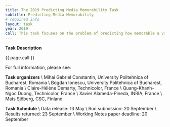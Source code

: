 ```yaml
---
title: The 2019 Predicting Media Memorability Task
subtitle: Predicting Media Memorability
# required info
layout: task
year: 2019
call: This task focuses on the problem of predicting how memorable a video is to viewers. It requires participants to automatically predict memorability scores for videos that reflect the probability a video will be remembered. Task participants are provided with an extensive dataset of videos that are accompanied by memorability annotations, as well as pre-extracted state-of-the-art visual features. The ground truth has been collected through recognition tests, and thus results from objective measurement of memory performance. Participants will be required to train computational models capable of inferring video memorability from visual content. Optionally, descriptive titles attached to the videos may be used. Models will be evaluated through standard evaluation metrics used in ranking tasks (Spearman’s rank correlation). The data set used in 2019, is the same as in 2018 (2018’s testset ground truth data has not been released). This year the task focuses on understanding the patterns in the data and improving the ability of algorithms to capture those patterns.
---
```


**Task Description**

{{ page.call }}

For full information, please see: 

**Task organizers** \\
Mihai Gabriel Constantin, University Politehnica of Bucharest, Romania \\
Bogdan Ionescu, University Politehnica of Bucharest, Romania \\
Claire-Hélène Demarty, Technicolor, France \\
Quang-Khanh-Ngoc Duong, Technicolor, France \\
Xavier Alameda-Pineda, INRIA, France \\
Mats Sjöberg, CSC, Finland

**Task Schedule** \\
Data release: 13 May \\
Run submission: 20 September \\
Results returned: 23 September \\
Working Notes paper deadline: 20 September
